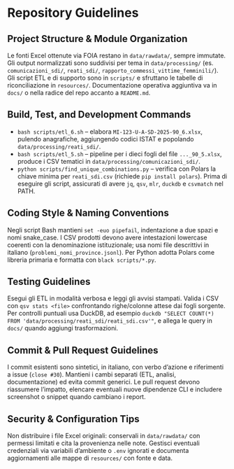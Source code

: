 # Repository Guidelines

## Project Structure & Module Organization

Le fonti Excel ottenute via FOIA restano in `data/rawdata/`, sempre immutate. Gli output normalizzati sono suddivisi per tema in `data/processing/` (es. `comunicazioni_sdi/`, `reati_sdi/`, `rapporto_commessi_vittime_femminili/`). Gli script ETL e di supporto sono in `scripts/` e sfruttano le tabelle di riconciliazione in `resources/`. Documentazione operativa aggiuntiva va in `docs/` o nella radice del repo accanto a `README.md`.

## Build, Test, and Development Commands

- `bash scripts/etl_6.sh` – elabora `MI-123-U-A-SD-2025-90_6.xlsx`, pulendo anagrafiche, aggiungendo codici ISTAT e popolando `data/processing/reati_sdi/`.
- `bash scripts/etl_5.sh` – pipeline per i dieci fogli del file `..._90_5.xlsx`, produce i CSV tematici in `data/processing/comunicazioni_sdi/`.
- `python scripts/find_unique_combinations.py` – verifica con Polars la chiave minima per `reati_sdi.csv` (richiede `pip install polars`).
Prima di eseguire gli script, assicurati di avere `jq`, `qsv`, `mlr`, `duckdb` e `csvmatch` nel PATH.

## Coding Style & Naming Conventions

Negli script Bash mantieni `set -euo pipefail`, indentazione a due spazi e nomi snake_case. I CSV prodotti devono avere intestazioni lowercase coerenti con la denominazione istituzionale; usa nomi file descrittivi in italiano (`problemi_nomi_province.jsonl`). Per Python adotta Polars come libreria primaria e formatta con `black scripts/*.py`.

## Testing Guidelines

Esegui gli ETL in modalità verbosa e leggi gli avvisi stampati. Valida i CSV con `qsv stats <file>` confrontando righe/colonne attese dai fogli sorgente. Per controlli puntuali usa DuckDB, ad esempio `duckdb "SELECT COUNT(*) FROM 'data/processing/reati_sdi/reati_sdi.csv'"`, e allega le query in `docs/` quando aggiungi trasformazioni.

## Commit & Pull Request Guidelines

I commit esistenti sono sintetici, in italiano, con verbo d’azione e riferimenti a issue (`close #30`). Mantieni i cambi separati (ETL, analisi, documentazione) ed evita commit generici. Le pull request devono riassumere l’impatto, elencare eventuali nuove dipendenze CLI e includere screenshot o snippet quando cambiano i report.

## Security & Configuration Tips

Non distribuire i file Excel originali: conservali in `data/rawdata/` con permessi limitati e cita la provenienza nelle note. Gestisci eventuali credenziali via variabili d’ambiente o `.env` ignorati e documenta aggiornamenti alle mappe di `resources/` con fonte e data.
